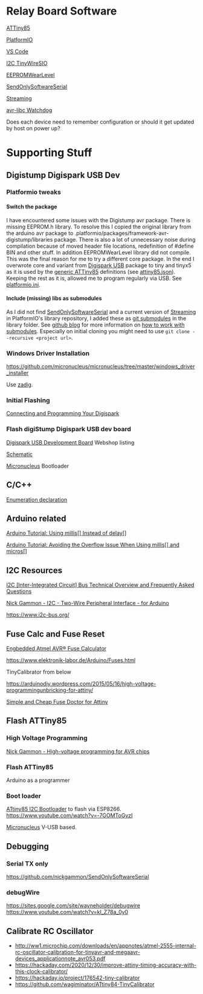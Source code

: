 # Relay Board Software

[ATTiny85](https://www.microchip.com/wwwproducts/en/ATtiny85)

[PlatformIO](https://platformio.org)

[VS Code](https://code.visualstudio.com/)

[I2C TinyWireSIO](https://github.com/rambo/TinyWire)

[EEPROMWearLevel](https://github.com/PRosenb/EEPROMWearLevel)

[SendOnlySoftwareSerial](https://github.com/nickgammon/SendOnlySoftwareSerial)

[Streaming](https://github.com/janelia-arduino/Streaming)

[avr-libc Watchdog](https://www.nongnu.org/avr-libc/user-manual/group__avr__watchdog.html)

Does each device need to remember configuration or should it get updated by host on power up?

# Supporting Stuff

## Digistump Digispark USB Dev

### Platformio tweaks

#### Switch the package

I have encountered some issues with the Digistump avr package. There is missing EEPROM.h library. To resolve this I copied the original library from the arduino avr package to .platformio/packages/framework-avr-digistump/libraries package.
There is also a lot of unnecessary noise during compilation because of moved header file locations, redefinition of #define BIN and other stuff.
In addition EEPROMWearLevel library did not compile. 
This was the final reason for me to try a different core package.
In the end I overwrote core and variant from [Digispark USB](https://docs.platformio.org/en/latest/boards/atmelavr/digispark-tiny.html#board-atmelavr-digispark-tiny) package to tiny and tinyx5 as it is used by the [generic ATTiny85](https://docs.platformio.org/en/latest/boards/atmelavr/attiny85.html#board-atmelavr-attiny85) definitions (see [attiny85.json](https://github.com/platformio/platform-atmelavr/blob/master/boards/attiny85.json)). Keeping the rest as it is, allowed me to program regularly via USB. See [platformio.ini](platformio.ini).

#### Include (missing) libs as submodules

As I did not find [SendOnlySoftwareSerial](https://github.com/nickgammon/SendOnlySoftwareSerial) and a current version of [Streaming](https://github.com/janelia-arduino/Streaming) in PlatformIO's library repository, I added these as [git submodules](https://git-scm.com/book/en/v2/Git-Tools-Submodules) in the library folder.
See [github blog](https://github.blog/) for more information on [how to work with submodules](https://github.blog/2016-02-01-working-with-submodules/).
Especially on initial cloning you might need to use `git clone --recursive <project url>`.

### Windows Driver Installation

https://github.com/micronucleus/micronucleus/tree/master/windows_driver_installer

Use [zadig](https://zadig.akeo.ie/).

### Initial Flashing

[Connecting and Programming Your Digispark](http://digistump.com/wiki/digispark/tutorials/connecting)

### Flash digiStump Digispark USB dev board

[Digispark USB Development Board](http://digistump.com/products/1) Webshop listing

[Schematic](https://s3.amazonaws.com/digistump-resources/files/97a1bb28_DigisparkSchematic.pdf)

[Micronucleus](https://github.com/micronucleus/micronucleus) Bootloader

## C/C++

[Enumeration declaration](https://en.cppreference.com/w/cpp/language/enum)

## Arduino related

[Arduino Tutorial: Using millis[] Instead of delay[]](https://www.norwegiancreations.com/2017/09/arduino-tutorial-using-millis-instead-of-delay/)

[Arduino Tutorial: Avoiding the Overflow Issue When Using millis[] and micros[]](https://www.norwegiancreations.com/2018/10/arduino-tutorial-avoiding-the-overflow-issue-when-using-millis-and-micros/)


## I2C Resources

[I2C [Inter-Integrated Circuit] Bus Technical Overview and Frequently Asked Questions](https://www.esacademy.com/en/library/technical-articles-and-documents/miscellaneous/i2c-bus.html)

[Nick Gammon - I2C - Two-Wire Peripheral Interface - for Arduino](http://www.gammon.com.au/forum/?id=10896)

https://www.i2c-bus.org/


## Fuse Calc and Fuse Reset

[Engbedded Atmel AVR® Fuse Calculator](https://www.engbedded.com/fusecalc/)

https://www.elektronik-labor.de/Arduino/Fuses.html

TinyCalibrator from below

https://arduinodiy.wordpress.com/2015/05/16/high-voltage-programmingunbricking-for-attiny/

[Simple and Cheap Fuse Doctor for Attiny](https://www.instructables.com/Simple-and-cheap-Fuse-Doctor-for-Attiny/)


## Flash ATTiny85

### High Voltage Programming

[Nick Gammon - High-voltage programming for AVR chips](http://www.gammon.com.au/forum/?id=12898)

### Flash ATTiny85

Arduino as a programmer




### Boot loader

[ATtiny85 I2C Bootloader](https://github.com/casanovg/timonel) to flash via ESP8266.
https://www.youtube.com/watch?v=-7GOMToGvzI

[Micronucleus](https://github.com/micronucleus/micronucleus) V-USB based.

## Debugging

### Serial TX only

https://github.com/nickgammon/SendOnlySoftwareSerial

### debugWire

https://sites.google.com/site/wayneholder/debugwire
https://www.youtube.com/watch?v=kI_Z78a_0y0

## Calibrate RC Oscillator

* http://ww1.microchip.com/downloads/en/appnotes/atmel-2555-internal-rc-oscillator-calibration-for-tinyavr-and-megaavr-devices_applicationnote_avr053.pdf
* https://hackaday.com/2020/12/30/improve-attiny-timing-accuracy-with-this-clock-calibrator/
* https://hackaday.io/project/176542-tiny-calibrator
* https://github.com/wagiminator/ATtiny84-TinyCalibrator


